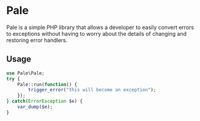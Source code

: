 # Pale

Pale is a simple PHP library that allows a developer to easily convert errors to exceptions without having to worry about the details of changing and restoring error handlers.

## Usage
```php
use Pale\Pale;
try {
    Pale::run(function() {
        trigger_error("this will become an exception");
    });
} catch(ErrorException $e) {
    var_dump($e);
}
```
